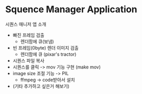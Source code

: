 # Squence Manager Application

시퀀스 매니저 앱 소개
* 빠진 프레임 검출
  * 렌더팜에 큐(보냄)
* 빈 프레임(0byte) 렌더 이미지 검출
  * 렌더팜에 큐 (pixar's tractor)
* 시퀀스 파일 복사
* 시퀀스를 클릭 -> mov 기능 구현 (make mov)
* image size 조절 기능 -> PIL
  * ffmpeg -> code받아서 설치
* (기타 추가하고 싶은거 해보기)